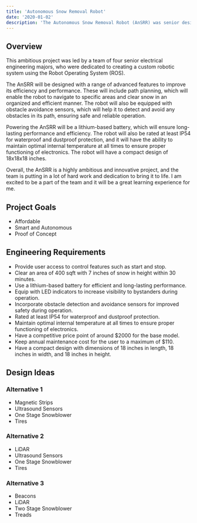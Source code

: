 ```yaml
---
title: 'Autonomous Snow Removal Robot'
date: '2020-01-02'
description: 'The Autonomous Snow Removal Robot (AnSRR) was senior design project  by Team Snowzone at the University of Illinois at Chicago (UIC) during the academic year 2019-2020.'
---
```

## Overview
 This ambitious project was led by a team of four senior electrical engineering majors, who were dedicated to creating a custom robotic system using the Robot Operating System (ROS).

The AnSRR will be designed with a range of advanced features to improve its efficiency and performance. These will include path planning, which will enable the robot to navigate to specific areas and clear snow in an organized and efficient manner. The robot will also be equipped with obstacle avoidance sensors, which will help it to detect and avoid any obstacles in its path, ensuring safe and reliable operation.

Powering the AnSRR will be a lithium-based battery, which will ensure long-lasting performance and efficiency. The robot will also be rated at least IP54 for waterproof and dustproof protection, and it will have the ability to maintain optimal internal temperature at all times to ensure proper functioning of electronics. The robot will have a compact design of 18x18x18 inches.

Overall, the AnSRR is a highly ambitious and innovative project, and the team is putting in a lot of hard work and dedication to bring it to life. I am excited to be a part of the team and it will be a great learning experience for me.

## Project Goals
- Affordable
- Smart and Autonomous
- Proof of Concept

## Engineering Requirements
- Provide user access to control features such as start and stop.
- Clear an area of 400 sqft with 7 inches of snow in height within 30 minutes.
- Use a lithium-based battery for efficient and long-lasting performance.
- Equip with LED indicators to increase visibility to bystanders during operation.
- Incorporate obstacle detection and avoidance sensors for improved safety during operation.
- Rated at least IP54 for waterproof and dustproof protection.
- Maintain optimal internal temperature at all times to ensure proper functioning of electronics.
- Have a competitive price point of around $2000 for the base model.
- Keep annual maintenance cost for the user to a maximum of $110.
- Have a compact design with dimensions of 18 inches in length, 18 inches in width, and 18 inches in height.

## Design Ideas
### Alternative 1
 - Magnetic Strips
 - Ultrasound Sensors
 - One Stage Snowblower
 - Tires
### Alternative 2
 - LiDAR
 - Ultrasound Sensors
 - One Stage Snowblower
 - Tires
 ### Alternative 3
 - Beacons
 - LiDAR
 - Two Stage Snowblower
 - Treads